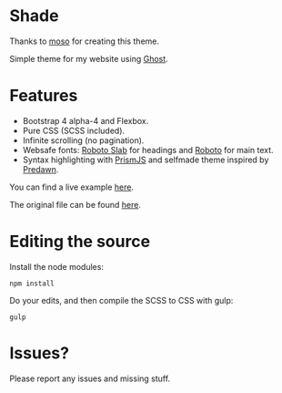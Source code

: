 # Shade

Thanks to [moso](https://github.com/moso/shade-ghost-theme) for creating this theme.

Simple theme for my website using [Ghost](http://github.com/tryghost/ghost/).

# Features

- Bootstrap 4 alpha-4 and Flexbox.
- Pure CSS (SCSS included).
- Infinite scrolling (no pagination).
- Websafe fonts: [Roboto Slab](https://fonts.google.com/specimen/Roboto+Slab) for headings and [Roboto](https://fonts.google.com/specimen/Roboto) for main text.
- Syntax highlighting with [PrismJS](https://github.com/PrismJS/prism) and selfmade theme inspired by [Predawn](https://github.com/jamiewilson/predawn).

You can find a live example [here](https://neonnuke.tech).

The original file can be found [here](https://ghost.moso.io).

# Editing the source
Install the node modules:
```
npm install
```

Do your edits, and then compile the SCSS to CSS with gulp:
```
gulp
```

# Issues?
Please report any issues and missing stuff.
